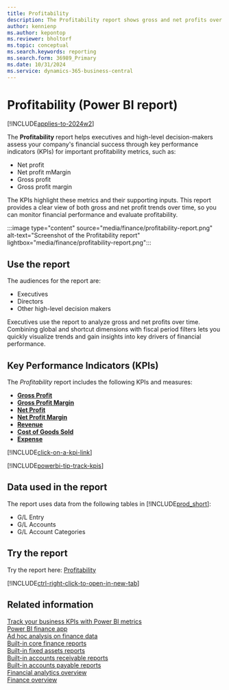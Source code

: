 ```yaml
---
title: Profitability
description: The Profitability report shows gross and net profits over time.
author: kennienp
ms.author: kepontop
ms.reviewer: bholtorf
ms.topic: conceptual
ms.search.keywords: reporting
ms.search.form: 36989_Primary
ms.date: 10/31/2024
ms.service: dynamics-365-business-central
---
```


# Profitability (Power BI report)

[!INCLUDE[applies-to-2024w2](includes/applies-to-2024w2.md)]

The **Profitability** report helps executives and high-level decision-makers assess your company's financial success through key performance indicators (KPIs) for important profitability metrics, such as:

- Net profit
- Net profit mMargin
- Gross profit
- Gross profit margin

The KPIs highlight these metrics and their supporting inputs. This report provides a clear view of both gross and net profit trends over time, so you can monitor financial performance and evaluate profitability.

:::image type="content" source="media/finance/profitability-report.png" alt-text="Screenshot of the Profitability report" lightbox="media/finance/profitability-report.png":::

## Use the report

The audiences for the report are:

- Executives
- Directors
- Other high-level decision makers

Executives use the report to analyze gross and net profits over time. Combining global and shortcut dimensions with fiscal period filters lets you quickly visualize trends and gain insights into key drivers of financial performance.

## Key Performance Indicators (KPIs)

The *Profitability* report includes the following KPIs and measures: 

- [**Gross Profit**](finance-powerbi-kpis.md#gross-profit)
- [**Gross Profit Margin**](finance-powerbi-kpis.md#gross-profit-margin)
- [**Net Profit**](finance-powerbi-kpis.md#net-profit)
- [**Net Profit Margin**](finance-powerbi-kpis.md#net-profit-margin)
- [**Revenue**](finance-powerbi-kpis.md#revenue)
- [**Cost of Goods Sold**](finance-powerbi-kpis.md#cost-of-goods-sold)
- [**Expense**](finance-powerbi-kpis.md#expense)

[!INCLUDE[click-on-a-kpi-link](includes/click-on-a-kpi-link.md)] 

[!INCLUDE[powerbi-tip-track-kpis](includes/powerbi-tip-track-kpis.md)]

## Data used in the report

The report uses data from the following tables in [!INCLUDE[prod_short](includes/prod_short.md)]:

- G/L Entry
- G/L Accounts
- G/L Account Categories

## Try the report

Try the report here: [Profitability](https://businesscentral.dynamics.com?page=36989)

[!INCLUDE[ctrl-right-click-to-open-in-new-tab](includes/ctrl-right-click-to-open-in-new-tab.md)]

## Related information

[Track your business KPIs with Power BI metrics](track-kpis-with-power-bi-metrics.md)  
[Power BI finance app](finance-powerbi-app.md)  
[Ad hoc analysis on finance data](ad-hoc-analysis-finance.md)  
[Built-in core finance reports](finance-reports.md)  
[Built-in fixed assets reports](fa-reports.md)  
[Built-in accounts receivable reports](receivables-reports.md)  
[Built-in accounts payable reports](payables-reports.md)  
[Financial analytics overview](bi.md)  
[Finance overview](finance.md)